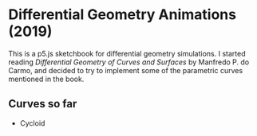 # Differential Geometry Animations (2019)

This is a p5.js sketchbook for differential geometry simulations.
I started reading *Differential Geometry of Curves and Surfaces*
by Manfredo P. do Carmo, and decided to try to implement some of
the parametric curves mentioned in the book.

## Curves so far

* Cycloid
